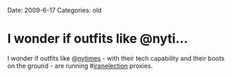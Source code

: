 Date: 2009-6-17
Categories: old

# I wonder if outfits like @nyti...

I wonder if outfits like @<a href="http://twitter.com/nytimes">nytimes</a> - with their tech capability and their boots on the ground - are running #<a href="http://search.twitter.com/search?q=%23iranelection">iranelection</a> proxies.
